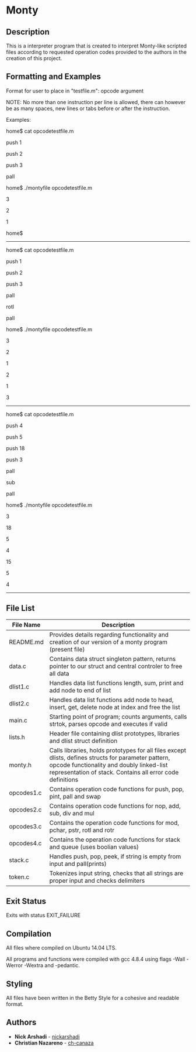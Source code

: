 # Monty


## Description
This is a interpreter program that is created to interpret Monty-like scripted files according to requested operation codes provided to the authors in the creation of this project. 

## Formatting and Examples

Format for user to place in "testfile.m":
opcode argument

NOTE: No more than one instruction per line is allowed, there can however be as many spaces, new lines or tabs before or after the instruction.



Examples:


home$ cat opcodetestfile.m

push 1

push 2

push 3

pall

home$ ./montyfile opcodetestfile.m

3

2

1

home$

---

home$ cat opcodetestfile.m

push 1

push 2

push 3

pall

rotl

pall

home$ ./montyfile opcodetestfile.m

3

2

1

2

1

3

---

home$ cat opcodetestfile.m

push 4

push 5

push 18

push 3

pall

sub

pall

home$ ./montyfile opcodetestfile.m

3

18

5

4

15

5

4

---


## File List

| File Name | Description |
| --- | --- |
| README.md | Provides details regarding functionality and creation of our version of a monty program (present file) |
| data.c | Contains data struct singleton pattern, returns pointer to our struct and central controler to free all data |
| dlist1.c | Handles data list functions length, sum, print and add node to end of list |
| dlist2.c | Handles data list functions add node to head, insert, get, delete node at index and free the list |
| main.c | Starting point of program; counts arguments, calls strtok, parses opcode and executes if valid |
| lists.h | Header file containing dlist prototypes, libraries and dlist struct definition |
| monty.h | Calls libraries, holds prototypes for all files except dlists, defines structs for parameter pattern, opcode functionality and doubly linked-list representation of stack. Contains all error code definitions |
| opcodes1.c | Contains operation code functions for push, pop, pint, pall and swap |
| opcodes2.c | Contains operation code functions for nop, add, sub, div and mul |
| opcodes3.c | Contains the operation code functions for mod, pchar, pstr, rotl and rotr |
| opcodes4.c | Contains the operation code functions for stack and queue (uses boolian values) |
| stack.c | Handles push, pop, peek, if string is empty from input and pall(prints) |
| token.c | Tokenizes input string, checks that all strings are proper input and checks delimiters |

## Exit Status
Exits with status EXIT_FAILURE

## Compilation
All files where compiled on Ubuntu 14.04 LTS.

All programs and functions were compiled with gcc 4.8.4 using flags -Wall -Werror -Wextra and -pedantic.

## Styling
All files have been written in the Betty Style for a cohesive and readable format.

## Authors
* **Nick Arshadi** - [nickarshadi](https://github.com/nickarshadi)
* **Christian Nazareno** - [ch-canaza](https://github.com/ch-canaza)
